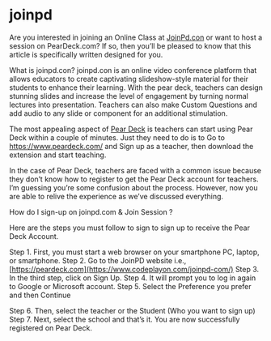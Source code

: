 # joinpd
Are you interested in joining an Online Class at [JoinPd.con](https://www.codeplayon.com/joinpd-com/) or want to host a session on PearDeck.com? If so, then you’ll be pleased to know that this article is specifically written designed for you.

What is joinpd.con?
joinpd.con is an online video conference platform that allows educators to create captivating slideshow-style material for their students to enhance their learning. With the pear deck, teachers can design stunning slides and increase the level of engagement by turning normal lectures into presentation. Teachers can also make Custom Questions and add audio to any slide or component for an additional stimulation.

The most appealing aspect of [Pear Deck](https://www.codeplayon.com/joinpd-com/) is teachers can start using Pear Deck within a couple of minutes. Just they need to do is to Go to https://www.peardeck.com/ and Sign up as a teacher, then download the extension and start teaching.

In the case of Pear Deck, teachers are faced with a common issue because they don’t know how to register to get the Pear Deck account for teachers. I’m guessing you’re some confusion about the process. However, now you are able to relive the experience as we’ve discussed everything.

How do I sign-up on joinpd.com & Join Session ?

Here are the steps you must follow to sign to sign up to receive the Pear Deck Account.

Step 1. First, you must start a web browser on your smartphone PC, laptop, or smartphone.
Step 2. Go to the JoinPD website i.e., [https://peardeck.com](https://www.codeplayon.com/joinpd-com/)
Step 3. In the third step, click on Sign Up.
Step 4. It will prompt you to log in again to Google or Microsoft account.
Step 5. Select the Preference you prefer and then Continue

Step 6. Then, select the teacher or the Student (Who you want to sign up)
Step 7. Next, select the school and that’s it.
You are now successfully registered on Pear Deck.
